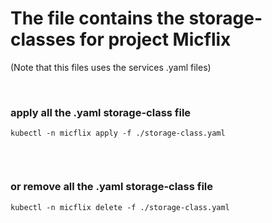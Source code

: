 # The file contains the storage-classes for project Micflix

(Note that this files uses the services .yaml files)

&nbsp;

### apply all the .yaml storage-class file

```
kubectl -n micflix apply -f ./storage-class.yaml


```

&nbsp;

### or remove all the .yaml storage-class file

```
kubectl -n micflix delete -f ./storage-class.yaml
```

